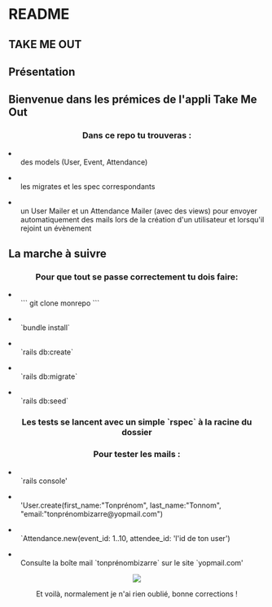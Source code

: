 # README

  ## TAKE ME OUT  

  <h2>Présentation</h2>

## Bienvenue dans les prémices de l'appli Take Me Out 

<center><h3>Dans ce repo tu trouveras :</h3></center>
<li>
<ul>des models (User, Event, Attendance)</ul></li>
<li><ul>les migrates et les spec correspondants</ul></li>
<li><ul>un User Mailer et un Attendance Mailer (avec des views) pour envoyer automatiquement des mails lors de la création d'un utilisateur et lorsqu'il rejoint un évènement</ul>
</li> 

  <h2>La marche à suivre</h2>

  <center><h3>Pour que tout se passe correctement tu dois faire:</h3></center>
  <li><ul>``` git clone monrepo ```</ul></li>
  <li><ul>`bundle install`</ul></li>
  <li><ul>`rails db:create`</ul></li>
  <li><ul>`rails db:migrate`</ul></li>
  <li><ul>`rails db:seed`</ul></li>

  <center><h3>Les tests se lancent avec un simple `rspec` à la racine du dossier</h3></center>

  <center><h3>Pour tester les mails :</h3></center>
  <li><ul>`rails console'</ul></li>
  <li><ul>'User.create(first_name:"Tonprénom", last_name:"Tonnom", "email:"tonprénombizarre@yopmail.com")</ul></li>
  <li><ul>`Attendance.new(event_id: 1..10, attendee_id: 'l'id de ton user')</ul></li>
  <li><ul>Consulte la boîte mail `tonprénombizarre` sur le site `yopmail.com'</ul></li>

  <center><img src="https://media.giphy.com/media/UwrdbvJz1CNck/giphy.gif"></center>

  <center><p>Et voilà, normalement je n'ai rien oublié, bonne corrections !</p><center>
